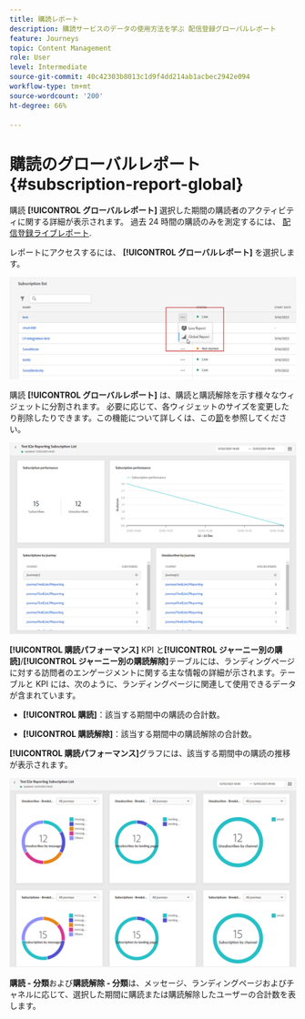 ```yaml
---
title: 購読レポート
description: 購読サービスのデータの使用方法を学ぶ 配信登録グローバルレポート
feature: Journeys
topic: Content Management
role: User
level: Intermediate
source-git-commit: 40c42303b8013c1d9f4dd214ab1acbec2942e094
workflow-type: tm+mt
source-wordcount: '200'
ht-degree: 66%

---
```


# 購読のグローバルレポート {#subscription-report-global}

購読 **[!UICONTROL グローバルレポート]** 選択した期間の購読者のアクティビティに関する詳細が表示されます。 過去 24 時間の購読のみを測定するには、 [配信登録ライブレポート](subscription-report-live.md).

レポートにアクセスするには、 **[!UICONTROL グローバルレポート]** を選択します。

![](assets/subscription_report_7.png)

購読 **[!UICONTROL グローバルレポート]** は、購読と購読解除を示す様々なウィジェットに分割されます。 必要に応じて、各ウィジェットのサイズを変更したり削除したりできます。この機能について詳しくは、この[節](global-report.md)を参照してください。

![](assets/subscription_report_1.png)

**[!UICONTROL 購読パフォーマンス]** KPI と&#x200B;**[!UICONTROL ジャーニー別の購読]**/**[!UICONTROL ジャーニー別の購読解除]**&#x200B;テーブルには、ランディングページに対する訪問者のエンゲージメントに関する主な情報の詳細が示されます。テーブルと KPI には、次のように、ランディングページに関連して使用できるデータが含まれています。

* **[!UICONTROL 購読]**：該当する期間中の購読の合計数。

* **[!UICONTROL 購読解除]**：該当する期間中の購読解除の合計数。

**[!UICONTROL 購読パフォーマンス]**&#x200B;グラフには、該当する期間中の購読の推移が表示されます。

![](assets/subscription_report_2.png)

**購読 - 分類**&#x200B;および&#x200B;**購読解除 - 分類**&#x200B;は、メッセージ、ランディングページおよびチャネルに応じて、選択した期間に購読または購読解除したユーザーの合計数を表します。
